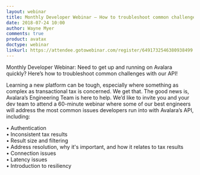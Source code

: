 ```yaml
---
layout: webinar
title: Monthly Developer Webinar – How to troubleshoot common challenges with our API!
date: 2018-07-24 10:00
author: Wayne Myer
comments: true
product: avatax
doctype: webinar
linkurl: https://attendee.gotowebinar.com/register/6491732546380938499
---
```


Monthly Developer Webinar: Need to get up and running on Avalara quickly? Here’s how to troubleshoot common challenges with our API!

Learning a new platform can be tough, especially where something as complex as transactional tax is concerned. We get that. The good news is, Avalara’s Engineering Team is here to help. We’d like to invite you and your dev team to attend a 60-minute webinar where some of our best engineers will address the most common issues developers run into with Avalara’s API, including:

•	Authentication  
•	Inconsistent tax results  
•	Result size and filtering  
•	Address resolution, why it's important, and how it relates to tax results  
•	Connection issues  
•	Latency issues  
•	Introduction to resiliency

